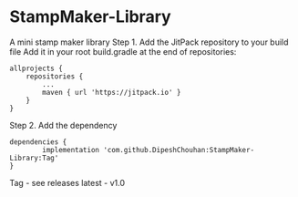 # StampMaker-Library
A mini stamp maker library
Step 1. Add the JitPack repository to your build file
Add it in your root build.gradle at the end of repositories:

	allprojects {
		repositories {
			...
			maven { url 'https://jitpack.io' }
		}
	}
  
  Step 2. Add the dependency
  
  	dependencies {
	        implementation 'com.github.DipeshChouhan:StampMaker-Library:Tag'
	}

Tag - see releases
latest - v1.0

